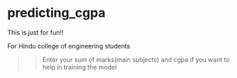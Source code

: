 # predicting_cgpa

This is just for fun!!

For Hindu college of engineering students
>>Enter your sum of marks(main subjects) and cgpa if you want to help in training the model
